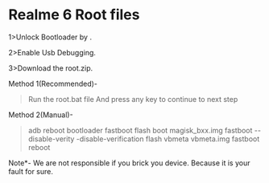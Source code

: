 # Realme 6 Root files


1>Unlock Bootloader by .

2>Enable Usb Debugging.

3>Download the root.zip.





Method 1(Recommended)-
>Run the root.bat file
And press any key to continue to next step




Method 2(Manual)-
>adb reboot bootloader
fastboot flash boot magisk_bxx.img
fastboot --disable-verity -disable-verification flash vbmeta vbmeta.img
fastboot reboot




Note*-
We are not responsible if you brick you device.
Because it is your fault for sure.
